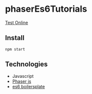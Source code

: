# phaserEs6Tutorials

[Test Online](https://guillaume-gomez.github.io/phaserEs6Tutorials/build/)

## Install
`npm start`

## Technologies
- Javascript
- [Phaser js](http://phaser.io/)
- [es6 boilersplate](https://github.com/belohlavek/phaser-es6-boilerplate)
